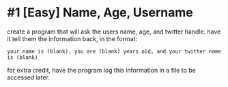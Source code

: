 # #1 [Easy] Name, Age, Username

create a program that will ask the users name, age, and twitter handle. have it tell them the information back, in the format:

```
your name is (blank), you are (blank) years old, and your twitter name is (blank)
```

for extra credit, have the program log this information in a file to be accessed later.